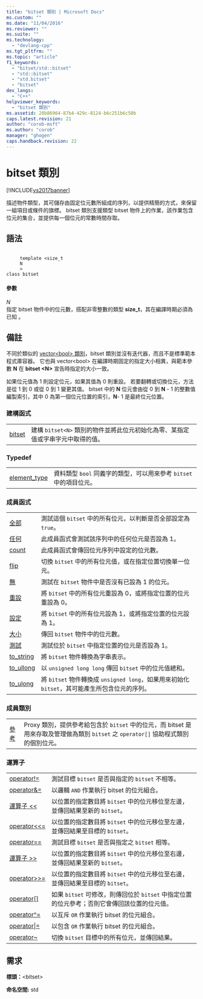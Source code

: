 ```yaml
---
title: "bitset 類別 | Microsoft Docs"
ms.custom: ""
ms.date: "11/04/2016"
ms.reviewer: ""
ms.suite: ""
ms.technology: 
  - "devlang-cpp"
ms.tgt_pltfrm: ""
ms.topic: "article"
f1_keywords: 
  - "bitset/std::bitset"
  - "std::bitset"
  - "std.bitset"
  - "bitset"
dev_langs: 
  - "C++"
helpviewer_keywords: 
  - "bitset 類別"
ms.assetid: 28b86964-87b4-429c-8124-b6c251b6c50b
caps.latest.revision: 21
author: "corob-msft"
ms.author: "corob"
manager: "ghogen"
caps.handback.revision: 22
---
```

# bitset 類別
[!INCLUDE[vs2017banner](../assembler/inline/includes/vs2017banner.md)]

描述物件類型，其可儲存由固定位元數所組成的序列，以提供精簡的方式，來保留一組項目或條件的旗標。  bitset 類別支援類型 bitset 物件上的作業，該作業包含位元的集合，並提供每一個位元的常數時間存取。  
  
## 語法  
  
```  
  
     template <size_t   
     N  
     >  
class bitset  
```  
  
#### 參數  
 *N*  
 指定 bitset 物件中的位元數，搭配非零整數的類型 **size\_t**，其在編譯時期必須為已知 。  
  
## 備註  
 不同於類似的 [vector\<bool\> 類別](../standard-library/vector-bool-class.md)，bitset 類別並沒有迭代器，而且不是標準範本程式庫容器。  它也與 vector\<bool\> 在編譯時期固定的指定大小相異，與範本參數 **N** 在 **bitset \<N\>** 宣告時指定的大小一致。  
  
 如果位元值為 1 則設定位元，如果其值為 0 則重設。  若要翻轉或切換位元，方法是從 1 到 0 或從 0 到 1 變更其值。  bitset 中的 **N** 位元會由從 0 到 **N** \- 1 的整數值編製索引，其中 0 為第一個位元位置的索引，**N**\- 1 是最終位元位置。  
  
### 建構函式  
  
|||  
|-|-|  
|[bitset](../Topic/bitset::bitset.md)|建構 `bitset<N>` 類別的物件並將此位元初始化為零、某指定值或字串字元中取得的值。|  
  
### Typedef  
  
|||  
|-|-|  
|[element\_type](../Topic/bitset::element_type.md)|資料類型 `bool` 同義字的類型，可以用來參考 `bitset` 中的項目位元。|  
  
### 成員函式  
  
|||  
|-|-|  
|[全部](../Topic/bitset::all.md)|測試這個 `bitset` 中的所有位元，以判斷是否全部設定為 `true`。|  
|[任何](../Topic/bitset::any.md)|此成員函式會測試該序列中的任何位元是否設為 1。|  
|[count](../Topic/bitset::count.md)|此成員函式會傳回位元序列中設定的位元數。|  
|[flip](../Topic/bitset::flip.md)|切換 `bitset` 中的所有位元值，或在指定位置切換單一位元。|  
|[無](../Topic/bitset::none.md)|測試在 `bitset` 物件中是否沒有已設為 1 的位元。|  
|[重設](../Topic/bitset::reset.md)|將 `bitset` 中的所有位元重設為 0，或將指定位置的位元重設為 0。|  
|[設定](../Topic/bitset::set.md)|將 `bitset` 中的所有位元設為 1，或將指定位置的位元設為 1。|  
|[大小](../Topic/bitset::size.md)|傳回 `bitset` 物件中的位元數。|  
|[測試](../Topic/bitset::test.md)|測試位於 `bitset` 中指定位置的位元是否設為 1。|  
|[to\_string](../Topic/bitset::to_string.md)|將 `bitset` 物件轉換為字串表示。|  
|[to\_ullong](../Topic/bitset::to_ullong.md)|以 `unsigned long long` 傳回 `bitset` 中的位元值總和。|  
|[to\_ulong](../Topic/bitset::to_ulong.md)|將 `bitset` 物件轉換成 `unsigned long`，如果用來初始化 `bitset`，其可能產生所包含位元的序列。|  
  
### 成員類別  
  
|||  
|-|-|  
|[參考](../Topic/bitset::reference.md)|Proxy 類別，提供參考給包含於 `bitset` 中的位元，而 bitset 是用來存取及管理做為類別 `bitset` 之 `operator[]` 協助程式類別的個別位元。|  
  
### 運算子  
  
|||  
|-|-|  
|[operator\!\=](../Topic/bitset::operator!=.md)|測試目標 `bitset` 是否與指定的 `bitset` 不相等。|  
|[operator&\=](../Topic/bitset::operator&=.md)|以邏輯 `AND` 作業執行 bitset 的位元組合。|  
|[運算子 \<\<](../Topic/bitset::operator%3C%3C.md)|以位置的指定數目將 `bitset` 中的位元移位至左邊，並傳回結果至新的 `bitset`。|  
|[operator\<\<\=](../Topic/bitset::operator%3C%3C=.md)|以位置的指定數目將 `bitset` 中的位元移位至左邊，並傳回結果至目標的 `bitset`。|  
|[operator\=\=](../Topic/bitset::operator==.md)|測試目標 `bitset` 是否與指定之 `bitset` 相等。|  
|[運算子 \>\>](../Topic/bitset::operator%3E%3E.md)|以位置的指定數目將 `bitset` 中的位元移位至右邊，並傳回結果至新的 `bitset`。|  
|[operator\>\>\=](../Topic/bitset::operator%3E%3E=.md)|以位置的指定數目將 `bitset` 中的位元移位至右邊，並傳回結果至目標的 `bitset`。|  
|[operator&#91;&#93;](../Topic/bitset::operator.md)|如果 `bitset` 可修改，則傳回位於 `bitset` 中指定位置的位元參考；否則它會傳回該位置的位元值。|  
|[operator^\=](../Topic/bitset::operator%5E=.md)|以互斥 `OR` 作業執行 bitset 的位元組合。|  
|[operator&#124;\=](../Topic/bitset::operator%7C=.md)|以包含 `OR` 作業執行 bitset 的位元組合。|  
|[operator~](../Topic/bitset::operator~.md)|切換 `bitset` 目標中的所有位元，並傳回結果。|  
  
## 需求  
 **標頭：**\<bitset\>  
  
 **命名空間:** std